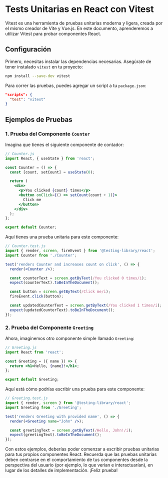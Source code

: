 # Tests Unitarias en React con Vitest

Vitest es una herramienta de pruebas unitarias moderna y ligera, creada por el mismo creador de Vite y Vue.js. En este documento, aprenderemos a utilizar Vitest para probar componentes React.

## Configuración

Primero, necesitas instalar las dependencias necesarias. Asegúrate de tener instalado `vitest` en tu proyecto:

```bash
npm install --save-dev vitest
```

Para correr las pruebas, puedes agregar un script a tu `package.json`:

```json
"scripts": {
  "test": "vitest"
}
```

## Ejemplos de Pruebas

### 1. Prueba del Componente `Counter`

Imagina que tienes el siguiente componente de contador:

```jsx
// Counter.js
import React, { useState } from 'react';

const Counter = () => {
  const [count, setCount] = useState(0);

  return (
    <div>
      <p>You clicked {count} times</p>
      <button onClick={() => setCount(count + 1)}>
        Click me
      </button>
    </div>
  );
};

export default Counter;
```

Aquí tienes una prueba unitaria para este componente:

```jsx
// Counter.test.js
import { render, screen, fireEvent } from '@testing-library/react';
import Counter from './Counter';

test('renders Counter and increases count on click', () => {
  render(<Counter />);

  const counterText = screen.getByText(/You clicked 0 times/i);
  expect(counterText).toBeInTheDocument();

  const button = screen.getByText(/Click me/i);
  fireEvent.click(button);

  const updatedCounterText = screen.getByText(/You clicked 1 times/i);
  expect(updatedCounterText).toBeInTheDocument();
});
```

### 2. Prueba del Componente `Greeting`

Ahora, imaginemos otro componente simple llamado `Greeting`:

```jsx
// Greeting.js
import React from 'react';

const Greeting = ({ name }) => {
  return <h1>Hello, {name}!</h1>;
};

export default Greeting;
```

Aquí está cómo podrías escribir una prueba para este componente:

```jsx
// Greeting.test.js
import { render, screen } from '@testing-library/react';
import Greeting from './Greeting';

test('renders Greeting with provided name', () => {
  render(<Greeting name="John" />);

  const greetingText = screen.getByText(/Hello, John!/i);
  expect(greetingText).toBeInTheDocument();
});
```

Con estos ejemplos, deberías poder comenzar a escribir pruebas unitarias para tus propios componentes React. Recuerda que las pruebas unitarias deben centrarse en el comportamiento de tus componentes desde la perspectiva del usuario (por ejemplo, lo que verían e interactuarían), en lugar de los detalles de implementación. ¡Feliz prueba!
